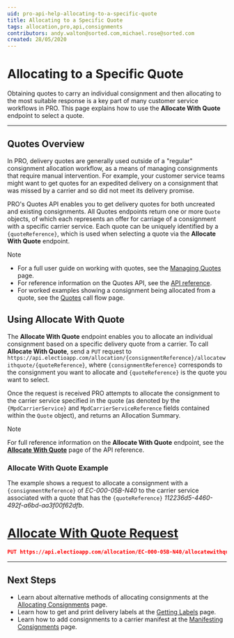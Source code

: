 ```yaml
---
uid: pro-api-help-allocating-to-a-specific-quote
title: Allocating to a Specific Quote
tags: allocation,pro,api,consignments
contributors: andy.walton@sorted.com,michael.rose@sorted.com
created: 28/05/2020
---
```


# Allocating to a Specific Quote

Obtaining quotes to carry an individual consignment and then allocating to the most suitable response is a key part of many customer service workflows in PRO. This page explains how to use the **Allocate With Quote** endpoint to select a quote.

---

## Quotes Overview

In PRO, delivery quotes are generally used outside of a "regular" consignment allocation workflow, as a means of managing consignments that require manual intervention. For example, your customer service teams might want to get quotes for an expedited delivery on a consignment that was missed by a carrier and so did not meet its delivery promise. 

PRO's Quotes API enables you to get delivery quotes for both uncreated and existing consignments. All Quotes endpoints return one or more `Quote` objects, of which each represents an offer for carriage of a consignment with a specific carrier service. Each quote can be uniquely identified by a `{quoteReference}`, which is used when selecting a quote via the **Allocate With Quote** endpoint.

> [!NOTE]
>
> * For a full user guide on working with quotes, see the <a href="/pro/api/help/managing_quotes.html">Managing Quotes</a> page.
> * For reference information on the Quotes API, see the <a href="https://docs.electioapp.com/#/api/GetQuotes">API reference</a>.
> * For worked examples showing a consignment being allocated from a quote, see the <a href="/pro/api/help/flows/quotes_flow.html">Quotes</a> call flow page.

## Using Allocate With Quote

The **Allocate With Quote** endpoint enables you to allocate an individual consignment based on a specific delivery quote from a carrier. To call **Allocate With Quote**, send a `PUT` request to `https://api.electioapp.com/allocation/{consignmentReference}/allocatewithquote/{quoteReference}`, where `{consignmentReference}` corresponds to the consignment you want to allocate and `{quoteReference}` is the quote you want to select.

Once the request is received PRO attempts to allocate the consignment to the carrier service specified in the quote (as denoted by the `{MpdCarrierService}` and `MpdCarrierServiceReference` fields contained within the `Quote` object), and returns an Allocation Summary.

> [!NOTE]
>  For full reference information on the <strong>Allocate With Quote</strong> endpoint, see the <strong><a href="https://docs.electioapp.com/#/api/AllocateWithQuote">Allocate With Quote</a></strong> page of the API reference.

### Allocate With Quote Example

The example shows a request to allocate a consignment with a `{consignmentReference}` of _EC-000-05B-N40_ to the carrier service associated with a quote that has the `{quoteReference}` _112236d5-4460-492f-a6bd-aa3f00f62dfb_.

# [Allocate With Quote Request](#tab/allocate-with-quote-request)

```json
PUT https://api.electioapp.com/allocation/EC-000-05B-N40/allocatewithquote/112236d5-4460-492f-a6bd-aa3f00f62dfb
```
--- 

## Next Steps

* Learn about alternative methods of allocating consignments at the [Allocating Consignments](/pro/api/help/allocating_consignments.html) page.
* Learn how to get and print delivery labels at the [Getting Labels](/pro/api/help/getting_labels.html) page.
* Learn how to add consignments to a carrier manifest at the [Manifesting Consignments](/pro/api/help/manifesting_consignments.html) page.